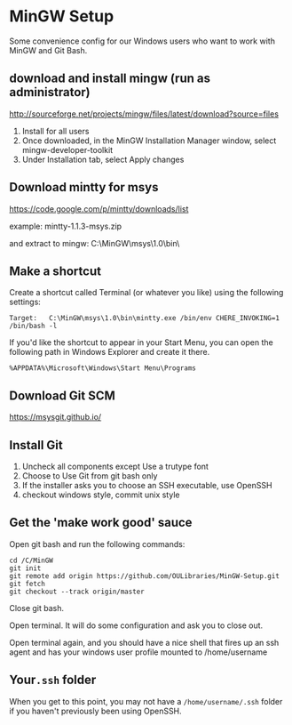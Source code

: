 # MinGW Setup
Some convenience config for our Windows users who want to work with MinGW and Git Bash. 


## download and install mingw (run as administrator)
<http://sourceforge.net/projects/mingw/files/latest/download?source=files>

1. Install for all users
2. Once downloaded, in the MinGW Installation Manager window, select mingw-developer-toolkit
3. Under Installation tab, select Apply changes


## Download mintty for msys
<https://code.google.com/p/mintty/downloads/list>

example: mintty-1.1.3-msys.zip

and extract to mingw:
    C:\MinGW\msys\1.0\bin\

## Make a shortcut
Create a shortcut called Terminal (or whatever you like) using the following settings:
```
Target:   C:\MinGW\msys\1.0\bin\mintty.exe /bin/env CHERE_INVOKING=1 /bin/bash -l
```

If you'd like the shortcut to appear in your Start Menu, you can open the following path in Windows Explorer and create it there. 
```
%APPDATA%\Microsoft\Windows\Start Menu\Programs
```

## Download Git SCM
<https://msysgit.github.io/>


## Install Git
1. Uncheck all components except Use a trutype font
2. Choose to Use Git from git bash only
3. If the installer asks you to choose an SSH executable, use OpenSSH
4. checkout windows style, commit unix style

## Get the 'make work good' sauce
Open git bash and run the following commands:
```
cd /C/MinGW
git init
git remote add origin https://github.com/OULibraries/MinGW-Setup.git
git fetch
git checkout --track origin/master
```
Close git bash.


Open terminal. It will do some configuration and ask you to close out.

Open terminal again, and you should have a nice shell that fires up an ssh agent
and has your windows user profile mounted to /home/username


## Your`.ssh` folder 

When you get to this point, you may not have a `/home/username/.ssh` folder if you haven't previously been using OpenSSH. 

